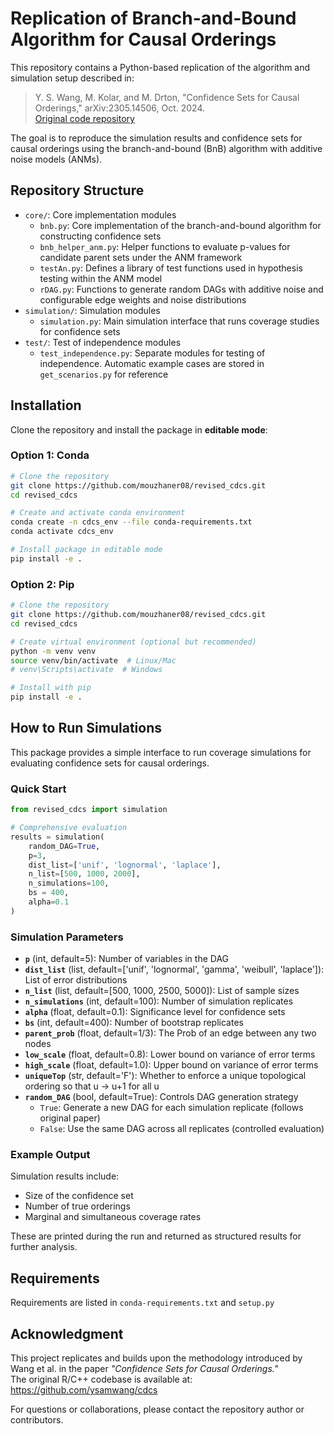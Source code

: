 # Replication of Branch-and-Bound Algorithm for Causal Orderings

This repository contains a Python-based replication of the algorithm and simulation setup described in:

> Y. S. Wang, M. Kolar, and M. Drton, "Confidence Sets for Causal Orderings," arXiv:2305.14506, Oct. 2024.  
> [Original code repository](https://github.com/ysamwang/cdcs)

The goal is to reproduce the simulation results and confidence sets for causal orderings using the branch-and-bound (BnB) algorithm with additive noise models (ANMs).

## Repository Structure

- `core/`: Core implementation modules
  - `bnb.py`: Core implementation of the branch-and-bound algorithm for constructing confidence sets
  - `bnb_helper_anm.py`: Helper functions to evaluate p-values for candidate parent sets under the ANM framework
  - `testAn.py`: Defines a library of test functions used in hypothesis testing within the ANM model
  - `rDAG.py`: Functions to generate random DAGs with additive noise and configurable edge weights and noise distributions
- `simulation/`: Simulation modules
  - `simulation.py`: Main simulation interface that runs coverage studies for confidence sets
- `test/`: Test of independence modules
  - `test_independence.py`: Separate modules for testing of independence. Automatic example cases are stored in `get_scenarios.py` for reference


## Installation

Clone the repository and install the package in **editable mode**:

### Option 1: Conda

```bash
# Clone the repository
git clone https://github.com/mouzhaner08/revised_cdcs.git
cd revised_cdcs

# Create and activate conda environment
conda create -n cdcs_env --file conda-requirements.txt
conda activate cdcs_env

# Install package in editable mode
pip install -e .
```

### Option 2: Pip
```bash
# Clone the repository
git clone https://github.com/mouzhaner08/revised_cdcs.git
cd revised_cdcs

# Create virtual environment (optional but recommended)
python -m venv venv
source venv/bin/activate  # Linux/Mac
# venv\Scripts\activate  # Windows

# Install with pip
pip install -e .
```

## How to Run Simulations

This package provides a simple interface to run coverage simulations for evaluating confidence sets for causal orderings. 

### Quick Start
```python
from revised_cdcs import simulation

# Comprehensive evaluation
results = simulation(
    random_DAG=True,
    p=3,
    dist_list=['unif', 'lognormal', 'laplace'],
    n_list=[500, 1000, 2000],
    n_simulations=100,
    bs = 400,
    alpha=0.1
)
```

### Simulation Parameters

- **`p`** (int, default=5): Number of variables in the DAG
- **`dist_list`** (list, default=['unif', 'lognormal', 'gamma', 'weibull', 'laplace']): List of error distributions
- **`n_list`** (list, default=[500, 1000, 2500, 5000]): List of sample sizes
- **`n_simulations`** (int, default=100): Number of simulation replicates
- **`alpha`** (float, default=0.1): Significance level for confidence sets
- **`bs`** (int, default=400): Number of bootstrap replicates
- **`parent_prob`** (float, default=1/3): The Prob of an edge between any two nodes
- **`low_scale`** (float, default=0.8): Lower bound on variance of error terms
- **`high_scale`** (float, default=1.0): Upper bound on variance of error terms
- **`uniqueTop`** (str, default='F'): Whether to enforce a unique topological ordering so that u -> u+1 for all u 
- **`random_DAG`** (bool, default=True): Controls DAG generation strategy
  - `True`: Generate a new DAG for each simulation replicate (follows original paper)
  - `False`: Use the same DAG across all replicates (controlled evaluation)

### Example Output

Simulation results include:

- Size of the confidence set
- Number of true orderings
- Marginal and simultaneous coverage rates

These are printed during the run and returned as structured results for further analysis.


## Requirements
Requirements are listed in `conda-requirements.txt` and `setup.py`

## Acknowledgment

This project replicates and builds upon the methodology introduced by Wang et al. in the paper *"Confidence Sets for Causal Orderings."*  
The original R/C++ codebase is available at: https://github.com/ysamwang/cdcs

For questions or collaborations, please contact the repository author or contributors.